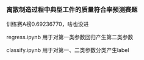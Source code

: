 ### 离散制造过程中典型工件的质量符合率预测赛题

训练赛A榜0.69236770，啥也没进

regress.ipynb 用于对第一类参数回归产生第二类参数

classify.ipynb 用于对第一、二类参数分类产生label
